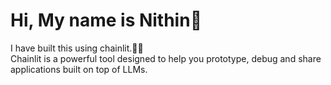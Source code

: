 # Hi, My name is Nithin👋 


I have built this using chainlit.🚀🤖   
Chainlit is a powerful tool designed to help you prototype, debug and share applications built on top of LLMs.

